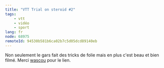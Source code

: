 ```yaml
---
title: "VTT Trial on steroid #2"
tags:
    - vtt
    - vidéo
    - sport
lang: fr
node: 68975
remoteId: 94530b581b6ca02b7c5d05dcd89140eb
---
```


Non seulement le gars fait des tricks de folie mais en plus c'est beau et bien filmé. Merci [wascou](http://www.wascou.org/) pour le lien.


<div class="video">
	<object width="520" height="317" type="application/x-shockwave-flash" data="http://www.youtube.com/v/Cj6ho1-G6tw?fs=1&amp;hl=fr_FR">
		<param name="movie" value="http://www.youtube.com/v/Cj6ho1-G6tw?fs=1&amp;hl=fr_FR"></param>
		<param name="allowfullscreen" value="true"></param>
	</object>
</div>

